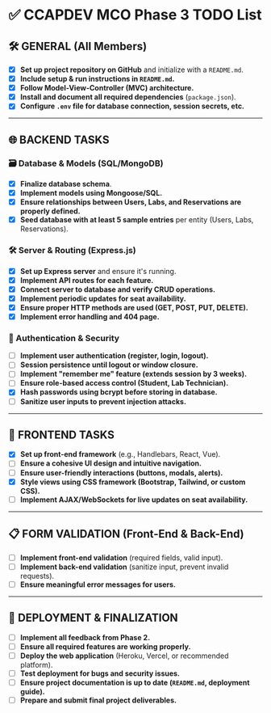# ✅ CCAPDEV MCO Phase 3 TODO List

## 🛠 GENERAL (All Members)
- [x] **Set up project repository on GitHub** and initialize with a `README.md`.  
- [x] **Include setup & run instructions in `README.md`.**  
- [x] **Follow Model-View-Controller (MVC) architecture.**  
- [x] **Install and document all required dependencies** (`package.json`).  
- [x] **Configure `.env` file for database connection, session secrets, etc.**  

---

## 🌐 BACKEND TASKS
### 🗃 Database & Models (SQL/MongoDB)
- [x] **Finalize database schema**.  
- [x] **Implement models using Mongoose/SQL.**  
- [x] **Ensure relationships between Users, Labs, and Reservations are properly defined.**  
- [x] **Seed database with at least 5 sample entries** per entity (Users, Labs, Reservations).  

### 🛠 Server & Routing (Express.js)
- [x] **Set up Express server** and ensure it's running.  
- [x] **Implement API routes for each feature.**  
- [x] **Connect server to database and verify CRUD operations.**  
- [x] **Implement periodic updates for seat availability.**  
- [x] **Ensure proper HTTP methods are used (GET, POST, PUT, DELETE).**  
- [x] **Implement error handling and 404 page.**  

### 🔐 Authentication & Security
- [ ] **Implement user authentication (register, login, logout).**  
- [ ] **Session persistence until logout or window closure.**  
- [ ] **Implement "remember me" feature (extends session by 3 weeks).**  
- [ ] **Ensure role-based access control (Student, Lab Technician).**  
- [x] **Hash passwords using bcrypt before storing in database.**  
- [ ] **Sanitize user inputs to prevent injection attacks.**  

---

## 🎨 FRONTEND TASKS
- [x] **Set up front-end framework** (e.g., Handlebars, React, Vue).  
- [ ] **Ensure a cohesive UI design and intuitive navigation.**  
- [ ] **Ensure user-friendly interactions (buttons, modals, alerts).**  
- [x] **Style views using CSS framework (Bootstrap, Tailwind, or custom CSS).**  
- [ ] **Implement AJAX/WebSockets for live updates on seat availability.**  

---

## 📋 FORM VALIDATION (Front-End & Back-End)
- [ ] **Implement front-end validation** (required fields, valid input).  
- [ ] **Implement back-end validation** (sanitize input, prevent invalid requests).  
- [ ] **Ensure meaningful error messages for users.**  

---

## 🚀 DEPLOYMENT & FINALIZATION
- [ ] **Implement all feedback from Phase 2.**  
- [ ] **Ensure all required features are working properly.**  
- [ ] **Deploy the web application** (Heroku, Vercel, or recommended platform).  
- [ ] **Test deployment for bugs and security issues.**  
- [ ] **Ensure project documentation is up to date (`README.md`, deployment guide).**  
- [ ] **Prepare and submit final project deliverables.**  

